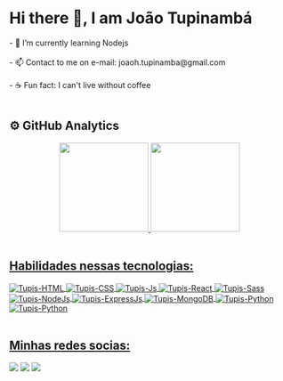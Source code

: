    <h1>Hi there 👋, I am João Tupinambá</h1>
- 🌱 I’m currently learning Nodejs 
<br><br>
- 📫 Contact to me on e-mail: joaoh.tupinamba@gmail.com 
<br><br>
- ☕ Fun fact: I can't live without coffee
<br><br>

<div>
  <h2>⚙️ GitHub Analytics</h2>
  <div align ="center">
    <a href="https://github.com/tupis">
    <img height="160em" src="https://github-readme-stats.vercel.app/api?username=tupis&show_icons=true&theme=algolia&include_all_commits=true&count_private=true"/>
    <img height="160em" src="https://github-readme-stats.vercel.app/api/top-langs/?username=tupis&layout=compact&langs_count=7&theme=algolia"/>
  </div>
  </div>
  <br>
  
<div> 
  <h2>Habilidades nessas tecnologias:</h2>
  <div style="display: inline_block">
      <img align="center" alt="Tupis-HTML" src="https://img.shields.io/badge/HTML5-E34F26?style=for-the-badge&logo=html5&logoColor=F7DF1E">
      <img align="center" alt="Tupis-CSS" src="https://img.shields.io/badge/CSS3-1572B6?style=for-the-badge&logo=css3&logoColor=F7DF1E">
      <img align="center" alt="Tupis-Js" src="https://img.shields.io/badge/JavaScript-323330?style=for-the-badge&logo=javascript&logoColor=F7DF1E">
      <img align="center" alt="Tupis-React" src="https://img.shields.io/badge/React-20232A?style=for-the-badge&logo=react&logoColor=61DAFB">
      <img align="center" alt="Tupis-Sass" src="https://img.shields.io/badge/Sass-CC6699?style=for-the-badge&logo=sass&logoColor=white">
     <img align="center" alt="Tupis-NodeJs" src="https://img.shields.io/badge/node.js-6DA55F?style=for-the-badge&logo=node.js&logoColor=white">
     <img align="center" alt="Tupis-ExpressJs" src="https://img.shields.io/badge/express.js-%23404d59.svg?style=for-the-badge&logo=express&logoColor=%2361DAFB">
     <img align="center" alt="Tupis-MongoDB" src="https://img.shields.io/badge/MongoDB-%234ea94b.svg?style=for-the-badge&logo=mongodb&logoColor=white">
     <img align="center" alt="Tupis-Python" src="https://img.shields.io/badge/python-3670A0?style=for-the-badge&logo=python&logoColor=ffdd54">
     <img align="center" alt="Tupis-Python" src="https://img.shields.io/badge/PostgreSQL-316192?style=for-the-badge&logo=postgresql&logoColor=white">
    </div>
  </div>
  <br>

  <div>
    <h2>Minhas redes socias:</h2>
    <div style="display: inline_block">
      <a href="https://www.linkedin.com/in/joaotupinamba/" target="_blank"><img src="https://img.shields.io/badge/-LinkedIn-%230077B5?style=for-the-badge&logo=linkedin&logoColor=white" target="_blank"></a>
      <a href="https://instagram.com/jh.tupinamba" target="_blank"><img src="https://img.shields.io/badge/-Instagram-%23E4405F?style=for-the-badge&logo=instagram&logoColor=white" target="_blank"></a>
      <a href = "mailto:joaoh.tupinamba@gmail.com"><img src="https://img.shields.io/badge/-Gmail-%23333?style=for-the-badge&logo=gmail&logoColor=white" target="_blank"></a>
  </div>    
</div>
